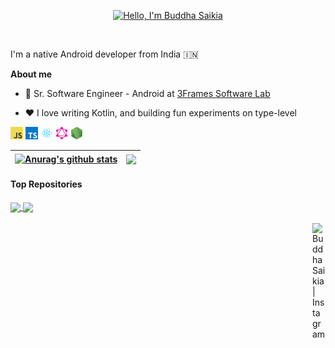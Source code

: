 <p align="center"><a href="https://buddhasaikia.github.io"><img width="80%" alt="Hello, I'm Buddha Saikia" src="./assets/gh-readme-header.png" /></a></p>

<br />

I'm a native Android developer from India 🇮🇳

**About me**

- 💼 Sr. Software Engineer - Android at [3Frames Software Lab](https://www.3frameslab.com)

- ❤️ I love writing Kotlin, and building fun experiments on type-level

<code><img height="20" alt="javascript" src="https://raw.githubusercontent.com/github/explore/80688e429a7d4ef2fca1e82350fe8e3517d3494d/topics/javascript/javascript.png"></code>
<code><img height="20" alt="typescript" src="https://raw.githubusercontent.com/github/explore/80688e429a7d4ef2fca1e82350fe8e3517d3494d/topics/typescript/typescript.png"></code>
<code><img height="20" alt="react" src="https://raw.githubusercontent.com/github/explore/80688e429a7d4ef2fca1e82350fe8e3517d3494d/topics/react/react.png"></code>
<code><img height="20" alt="graphql" src="https://raw.githubusercontent.com/github/explore/5c058a388828bb5fde0bcafd4bc867b5bb3f26f3/topics/graphql/graphql.png"></code>
<code><img height="20" alt="nodejs" src="https://raw.githubusercontent.com/github/explore/80688e429a7d4ef2fca1e82350fe8e3517d3494d/topics/nodejs/nodejs.png"></code>    


| <a href="https://github.com/buddhasaikia/github-readme-stats"><img align="center" src="https://github-readme-stats.vercel.app/api?username=buddhasaikia&show_icons=true&include_all_commits=true&theme=buefy&hide_border=true" alt="Anurag's github stats" /></a> | <a href="https://github.com/buddhasaikia/github-readme-stats"><img align="center" src="https://github-readme-stats.vercel.app/api/top-langs/?username=buddhasaikia&layout=compact&theme=buefy&hide_border=true" /></a> |
| ------------- | ------------- |

#### Top Repositories


<a href="https://github.com/buddhasaikia/AndroidMVVMSkeletonKotlin">
  <img align="center" src="https://github-readme-stats.vercel.app/api/pin/?username=buddhasaikia&repo=AndroidMVVMSkeletonKotlin&theme=buefy" />
</a>
<a href="https://github.com/buddhasaikia/Jetpack-compose-sample">
  <img align="center" src="https://github-readme-stats.vercel.app/api/pin/?username=buddhasaikia&repo=Jetpack-compose-sample&theme=buefy" />
</a>

<br />
<br />

<a href="https://www.instagram.com/buddha.saikia/">
  <img align="right" alt="Buddha Saikia | Instagram" width="21px" src="https://raw.githubusercontent.com/buddhasaikia/buddhasaikia/master/assets/twitter.svg" />
</a>
